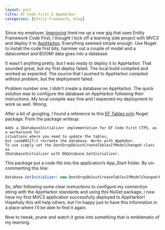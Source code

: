 ```yaml
---
layout: post
title: EF Code First & AppHarbor
categories: [Entity Framework, blog]
---
```


Since my employer, [Improving](http://www.improving.com/) lined me up a new gig that uses Entity Framework Code First, I thought I kick off a learning side project with MVC3 and deploy it to [AppHarbor](https://appharbor.com/). Everything seemed simple enough. Use Nuget to install the code first bits, hammer out a couple of model and a datacontext and BOOM! data goes into a database.

It wasn&#8217;t anything pretty, but I was ready to deploy it to AppHarbor. That sounded great, but my first deploy failed. The local build compiled and worked as expected. The source that I pushed to AppHarbor compiled without problem, but the deployment failed.

Problem number one, I didn&#8217;t create a database on AppHarbor. The quick solution was to configure the database on AppHarbor following their instructions. My local compile was fine and I expected my deployment to work as well. Wrong.

After a bit of googling, I found a reference to this [EF Tables only](http://nuget.org/List/Packages/EFCodeFirst.CreateTablesOnly) Nuget package. From the package writeup:

```
Adds a IDatabaseInitializer implementation for EF Code First CTP5, as a workaround for
situations where you need to update the tables,
but can&#8217;t recreate the database. Works with AppHabor.
To use simply set the DontDropDbJustCreateTablesIfModelChanged class as
IDatabaseInitializer with DbDatabase.SetInitializer.
```

This package put a code file into the application&#8217;s App_Start folder. By un-commenting this line:

``` csharp "db initializer"
Database.SetInitializer( new DontDropDbJustCreateTablesIfModelChanged<MyContext>());
```

So, after following some clear instructions to configure my connection string with the AppHarbor standards and using this NuGet package, I now have my first MVC3 application successfully deployed to AppHarbor! Hopefully this will help others, but I&#8217;m happy just to have this information in a place where I&#8217;ll be able to find it again.

Now to tweak, prune and watch it grow into something that is emblematic of my learning.
